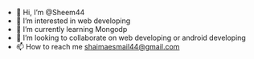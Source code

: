 - 👋 Hi, I’m @Sheem44
- 👀 I’m interested in web developing
- 🌱 I’m currently learning Mongodp
- 💞️ I’m looking to collaborate on web developing or android developing
- 📫 How to reach me shaimaesmail44@gmail.com

<!---
Sheem44/Sheem44 is a ✨ special ✨ repository because its `README.md` (this file) appears on your GitHub profile.
You can click the Preview link to take a look at your changes.
--->

